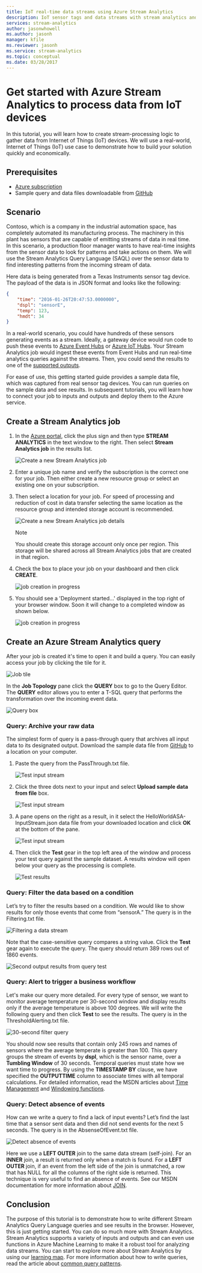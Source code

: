 ```yaml
---
title: IoT real-time data streams using Azure Stream Analytics
description: IoT sensor tags and data streams with stream analytics and real-time data processing
services: stream-analytics
author: jasonwhowell
ms.author: jasonh
manager: kfile
ms.reviewer: jasonh
ms.service: stream-analytics
ms.topic: conceptual
ms.date: 03/28/2017
---
```

# Get started with Azure Stream Analytics to process data from IoT devices
In this tutorial, you will learn how to create stream-processing logic to gather data from Internet of Things (IoT) devices. We will use a real-world, Internet of Things (IoT) use case to demonstrate how to build your solution quickly and economically.

## Prerequisites
* [Azure subscription](https://azure.microsoft.com/pricing/free-trial/)
* Sample query and data files downloadable from [GitHub](https://aka.ms/azure-stream-analytics-get-started-iot)

## Scenario
Contoso, which is a company in the industrial automation space, has completely automated its manufacturing process. The machinery in this plant has sensors that are capable of emitting streams of data in real time. In this scenario, a production floor manager wants to have real-time insights from the sensor data to look for patterns and take actions on them. We will use the Stream Analytics Query Language (SAQL) over the sensor data to find interesting patterns from the incoming stream of data.

Here data is being generated from a Texas Instruments sensor tag device. The payload of the data is in JSON format and looks like the following:

```json
{
    "time": "2016-01-26T20:47:53.0000000",  
    "dspl": "sensorE",  
    "temp": 123,  
    "hmdt": 34  
}  
```

In a real-world scenario, you could have hundreds of these sensors generating events as a stream. Ideally, a gateway device would run code to push these events to [Azure Event Hubs](https://azure.microsoft.com/services/event-hubs/) or [Azure IoT Hubs](https://azure.microsoft.com/services/iot-hub/). Your Stream Analytics job would ingest these events from Event Hubs and run real-time analytics queries against the streams. Then, you could send the results to one of the [supported outputs](stream-analytics-define-outputs.md).

For ease of use, this getting started guide provides a sample data file, which was captured from real sensor tag devices. You can run queries on the sample data and see results. In subsequent tutorials, you will learn how to connect your job to inputs and outputs and deploy them to the Azure service.

## Create a Stream Analytics job
1. In the [Azure portal](https://portal.azure.com), click the plus sign and then type **STREAM ANALYTICS** in the text window to the right. Then select **Stream Analytics job** in the results list.
   
    ![Create a new Stream Analytics job](./media/stream-analytics-get-started-with-iot-devices/stream-analytics-get-started-with-iot-devices-02.png)
2. Enter a unique job name and verify the subscription is the correct one for your job. Then either create a new resource group or select an existing one on your subscription.
3. Then select a location for your job. For speed of processing and reduction of cost in data transfer selecting the same location as the resource group and intended storage account is recommended.
   
    ![Create a new Stream Analytics job details](./media/stream-analytics-get-started-with-iot-devices/stream-analytics-get-started-with-iot-devices-03.png)
   
   > [!NOTE]
   > You should create this storage account only once per region. This storage will be shared across all Stream Analytics jobs that are created in that region.
   > 
   > 
4. Check the box to place your job on your dashboard and then click **CREATE**.
   
    ![job creation in progress](./media/stream-analytics-get-started-with-iot-devices/stream-analytics-get-started-with-iot-devices-03a.png)
5. You should see a 'Deployment started...' displayed in the top right of your browser window. Soon it will change to a completed window as shown below.
   
    ![job creation in progress](./media/stream-analytics-get-started-with-iot-devices/stream-analytics-get-started-with-iot-devices-03b.png)

## Create an Azure Stream Analytics query
After your job is created it's time to open it and build a query. You can easily access your job by clicking the tile for it.

![Job tile](./media/stream-analytics-get-started-with-iot-devices/stream-analytics-get-started-with-iot-devices-04.png)

In the **Job Topology** pane click the **QUERY** box to go to the Query Editor. The **QUERY** editor allows you to enter a T-SQL query that performs the transformation over the incoming event data.

![Query box](./media/stream-analytics-get-started-with-iot-devices/stream-analytics-get-started-with-iot-devices-05.png)

### Query: Archive your raw data
The simplest form of query is a pass-through query that archives all input data to its designated output. Download the sample data file from [GitHub](https://aka.ms/azure-stream-analytics-get-started-iot) to a location on your computer. 

1. Paste the query from the PassThrough.txt file. 
   
    ![Test input stream](./media/stream-analytics-get-started-with-iot-devices/stream-analytics-get-started-with-iot-devices-06.png)
2. Click the three dots next to your input and select **Upload sample data from file** box.
   
    ![Test input stream](./media/stream-analytics-get-started-with-iot-devices/stream-analytics-get-started-with-iot-devices-06a.png)
3. A pane opens on the right as a result, in it select the HelloWorldASA-InputStream.json data file from your downloaded location and click **OK** at the bottom of the pane.
   
    ![Test input stream](./media/stream-analytics-get-started-with-iot-devices/stream-analytics-get-started-with-iot-devices-06b.png)
4. Then click the **Test** gear in the top left area of the window and process your test query against the sample dataset. A results window will open below your query as the processing is complete.
   
    ![Test results](./media/stream-analytics-get-started-with-iot-devices/stream-analytics-get-started-with-iot-devices-07.png)

### Query: Filter the data based on a condition
Let’s try to filter the results based on a condition. We would like to show results for only those events that come from “sensorA.” The query is in the Filtering.txt file.

![Filtering a data stream](./media/stream-analytics-get-started-with-iot-devices/stream-analytics-get-started-with-iot-devices-08.png)

Note that the case-sensitive query compares a string value. Click the **Test** gear again to execute the query. The query should return 389 rows out of 1860 events.

![Second output results from query test](./media/stream-analytics-get-started-with-iot-devices/stream-analytics-get-started-with-iot-devices-09.png)

### Query: Alert to trigger a business workflow
Let's make our query more detailed. For every type of sensor, we want to monitor average temperature per 30-second window and display results only if the average temperature is above 100 degrees. We will write the following query and then click **Test** to see the results. The query is in the ThresholdAlerting.txt file.

![30-second filter query](./media/stream-analytics-get-started-with-iot-devices/stream-analytics-get-started-with-iot-devices-10.png)

You should now see results that contain only 245 rows and names of sensors where the average temperate is greater than 100. This query groups the stream of events by **dspl**, which is the sensor name, over a **Tumbling Window** of 30 seconds. Temporal queries must state how we want time to progress. By using the **TIMESTAMP BY** clause, we have specified the **OUTPUTTIME** column to associate times with all temporal calculations. For detailed information, read the MSDN articles about [Time Management](https://msdn.microsoft.com/library/azure/mt582045.aspx) and [Windowing functions](https://msdn.microsoft.com/library/azure/dn835019.aspx).

### Query: Detect absence of events
How can we write a query to find a lack of input events? Let’s find the last time that a sensor sent data and then did not send events for the next 5 seconds. The query is in the AbsenseOfEvent.txt file.

![Detect absence of events](./media/stream-analytics-get-started-with-iot-devices/stream-analytics-get-started-with-iot-devices-11.png)

Here we use a **LEFT OUTER** join to the same data stream (self-join). For an **INNER** join, a result is returned only when a match is found.  For a **LEFT OUTER** join, if an event from the left side of the join is unmatched, a row that has NULL for all the columns of the right side is returned. This technique is very useful to find an absence of events. See our MSDN documentation for more information about [JOIN](https://msdn.microsoft.com/library/azure/dn835026.aspx).

## Conclusion
The purpose of this tutorial is to demonstrate how to write different Stream Analytics Query Language queries and see results in the browser. However, this is just getting started. You can do so much more with Stream Analytics. Stream Analytics supports a variety of inputs and outputs and can even use functions in Azure Machine Learning to make it a robust tool for analyzing data streams. You can start to explore more about Stream Analytics by using our [learning map](https://azure.microsoft.com/documentation/learning-paths/stream-analytics/). For more information about how to write queries, read the article about [common query patterns](stream-analytics-stream-analytics-query-patterns.md).

